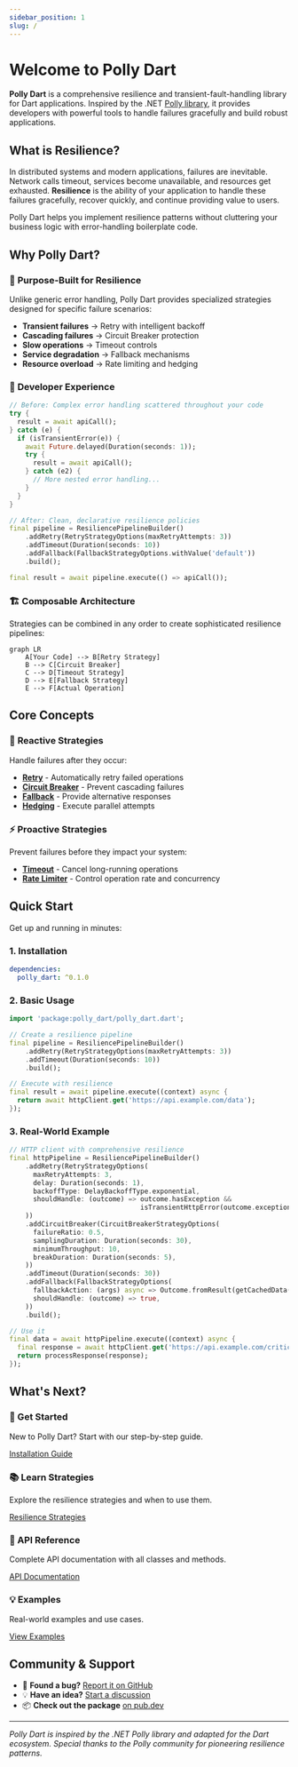 ```yaml
---
sidebar_position: 1
slug: /
---
```


# Welcome to Polly Dart

**Polly Dart** is a comprehensive resilience and transient-fault-handling library for Dart applications. Inspired by the .NET [Polly library](https://github.com/App-vNext/Polly), it provides developers with powerful tools to handle failures gracefully and build robust applications.

## What is Resilience?

In distributed systems and modern applications, failures are inevitable. Network calls timeout, services become unavailable, and resources get exhausted. **Resilience** is the ability of your application to handle these failures gracefully, recover quickly, and continue providing value to users.

Polly Dart helps you implement resilience patterns without cluttering your business logic with error-handling boilerplate code.

## Why Polly Dart?

### 🎯 **Purpose-Built for Resilience**
Unlike generic error handling, Polly Dart provides specialized strategies designed for specific failure scenarios:
- **Transient failures** → Retry with intelligent backoff
- **Cascading failures** → Circuit Breaker protection  
- **Slow operations** → Timeout controls
- **Service degradation** → Fallback mechanisms
- **Resource overload** → Rate limiting and hedging

### 🔧 **Developer Experience**
```dart
// Before: Complex error handling scattered throughout your code
try {
  result = await apiCall();
} catch (e) {
  if (isTransientError(e)) {
    await Future.delayed(Duration(seconds: 1));
    try {
      result = await apiCall();
    } catch (e2) {
      // More nested error handling...
    }
  }
}

// After: Clean, declarative resilience policies
final pipeline = ResiliencePipelineBuilder()
    .addRetry(RetryStrategyOptions(maxRetryAttempts: 3))
    .addTimeout(Duration(seconds: 10))
    .addFallback(FallbackStrategyOptions.withValue('default'))
    .build();

final result = await pipeline.execute(() => apiCall());
```

### 🏗️ **Composable Architecture**
Strategies can be combined in any order to create sophisticated resilience pipelines:

```mermaid
graph LR
    A[Your Code] --> B[Retry Strategy]
    B --> C[Circuit Breaker]
    C --> D[Timeout Strategy]
    D --> E[Fallback Strategy]
    E --> F[Actual Operation]
```

## Core Concepts

### 🔄 **Reactive Strategies**
Handle failures after they occur:
- **[Retry](./strategies/retry)** - Automatically retry failed operations
- **[Circuit Breaker](./strategies/circuit-breaker)** - Prevent cascading failures
- **[Fallback](./strategies/fallback)** - Provide alternative responses
- **[Hedging](./strategies/hedging)** - Execute parallel attempts

### ⚡ **Proactive Strategies** 
Prevent failures before they impact your system:
- **[Timeout](./strategies/timeout)** - Cancel long-running operations
- **[Rate Limiter](./strategies/rate-limiter)** - Control operation rate and concurrency

## Quick Start

Get up and running in minutes:

### 1. Installation
```yaml
dependencies:
  polly_dart: ^0.1.0
```

### 2. Basic Usage
```dart
import 'package:polly_dart/polly_dart.dart';

// Create a resilience pipeline
final pipeline = ResiliencePipelineBuilder()
    .addRetry(RetryStrategyOptions(maxRetryAttempts: 3))
    .addTimeout(Duration(seconds: 10))
    .build();

// Execute with resilience
final result = await pipeline.execute((context) async {
  return await httpClient.get('https://api.example.com/data');
});
```

### 3. Real-World Example
```dart
// HTTP client with comprehensive resilience
final httpPipeline = ResiliencePipelineBuilder()
    .addRetry(RetryStrategyOptions(
      maxRetryAttempts: 3,
      delay: Duration(seconds: 1),
      backoffType: DelayBackoffType.exponential,
      shouldHandle: (outcome) => outcome.hasException && 
                                 isTransientHttpError(outcome.exception),
    ))
    .addCircuitBreaker(CircuitBreakerStrategyOptions(
      failureRatio: 0.5,
      samplingDuration: Duration(seconds: 30),
      minimumThroughput: 10,
      breakDuration: Duration(seconds: 5),
    ))
    .addTimeout(Duration(seconds: 30))
    .addFallback(FallbackStrategyOptions(
      fallbackAction: (args) async => Outcome.fromResult(getCachedData()),
      shouldHandle: (outcome) => true,
    ))
    .build();

// Use it
final data = await httpPipeline.execute((context) async {
  final response = await httpClient.get('https://api.example.com/critical-data');
  return processResponse(response);
});
```

## What's Next?

<div className="row">
  <div className="col col--6">
    <div className="card">
      <div className="card__header">
        <h3>🚀 Get Started</h3>
      </div>
      <div className="card__body">
        <p>New to Polly Dart? Start with our step-by-step guide.</p>
        <a href="./getting-started/installation" className="button button--primary">
          Installation Guide
        </a>
      </div>
    </div>
  </div>
  <div className="col col--6">
    <div className="card">
      <div className="card__header">
        <h3>📚 Learn Strategies</h3>
      </div>
      <div className="card__body">
        <p>Explore the resilience strategies and when to use them.</p>
        <a href="./strategies/overview" className="button button--primary">
          Resilience Strategies
        </a>
      </div>
    </div>
  </div>
</div>

<div className="row margin-top--lg">
  <div className="col col--6">
    <div className="card">
      <div className="card__header">
        <h3>🔧 API Reference</h3>
      </div>
      <div className="card__body">
        <p>Complete API documentation with all classes and methods.</p>
        <a href="./api/resilience-pipeline" className="button button--primary">
          API Documentation
        </a>
      </div>
    </div>
  </div>
  <div className="col col--6">
    <div className="card">
      <div className="card__header">
        <h3>💡 Examples</h3>
      </div>
      <div className="card__body">
        <p>Real-world examples and use cases.</p>
        <a href="./examples/http-client" className="button button--primary">
          View Examples
        </a>
      </div>
    </div>
  </div>
</div>

## Community & Support

- 🐛 **Found a bug?** [Report it on GitHub](https://github.com/flutterninja9/polly_dart/issues)
- 💡 **Have an idea?** [Start a discussion](https://github.com/flutterninja9/polly_dart/discussions)
- 📦 **Check out the package** [on pub.dev](https://pub.dev/packages/polly_dart)

---

*Polly Dart is inspired by the .NET Polly library and adapted for the Dart ecosystem. Special thanks to the Polly community for pioneering resilience patterns.*

